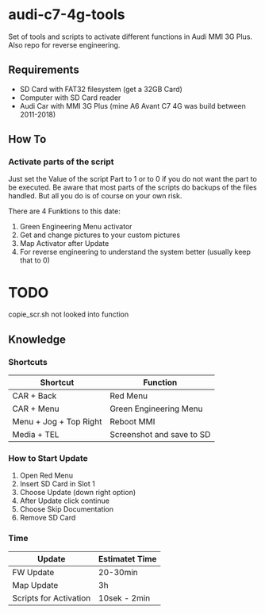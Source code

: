 # audi-c7-4g-tools
Set of tools and scripts to activate different functions in Audi MMI 3G Plus. Also repo for reverse engineering.

## Requirements

* SD Card with FAT32 filesystem (get a 32GB Card)
* Computer with SD Card reader
* Audi Car with MMI 3G Plus (mine A6 Avant C7 4G was build between 2011-2018)


## How To
### Activate parts of the script
 Just set the Value of the script Part to 1 or to 0 if you do not want the part to be executed.
 Be aware that most parts of the scripts do backups of the files handled.
 But all you do is of course on your own risk.
 
There are 4 Funktions to this date:
1. Green Engineering Menu activator
2. Get and change pictures to your custom pictures
3. Map Activator after Update
4. For reverse engineering to understand the system better (usually keep that to 0)

# TODO
copie_scr.sh not looked into function

## Knowledge

### Shortcuts

| Shortcut   | Function                 |
|------------|--------------------------|
| CAR + Back | Red Menu                 |
| CAR + Menu | Green Engineering Menu   |
|Menu + Jog + Top Right| Reboot MMI       |
| Media + TEL | Screenshot and save to SD |

### How to Start Update

1. Open Red Menu
2. Insert SD Card in Slot 1
3. Choose Update (down right option)
4. After Update click continue
5. Choose Skip Documentation
6. Remove SD Card

### Time

| Update                 | Estimatet Time |
|------------------------|----------------|
| FW Update              | 20-30min       |
| Map Update             | 3h             |
| Scripts for Activation | 10sek - 2min   |

